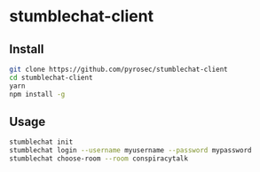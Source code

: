 # stumblechat-client

## Install

```sh
git clone https://github.com/pyrosec/stumblechat-client
cd stumblechat-client
yarn
npm install -g
```

## Usage

```sh
stumblechat init
stumblechat login --username myusername --password mypassword
stumblechat choose-room --room conspiracytalk
```
